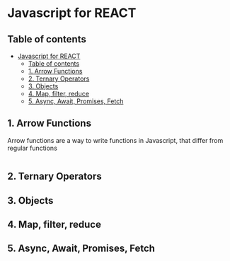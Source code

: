 # Javascript for REACT
Table of contents
---
- [Javascript for REACT](#javascript-for-react)
  - [Table of contents](#table-of-contents)
  - [1. Arrow Functions](#1-arrow-functions)
  - [2. Ternary Operators](#2-ternary-operators)
  - [3. Objects](#3-objects)
  - [4. Map, filter, reduce](#4-map-filter-reduce)
  - [5. Async, Await, Promises, Fetch](#5-async-await-promises-fetch)

## 1. Arrow Functions
Arrow functions are a way to write functions in Javascript, that differ from regular functions

```javascript

```
## 2. Ternary Operators
## 3. Objects
## 4. Map, filter, reduce
## 5. Async, Await, Promises, Fetch
